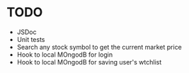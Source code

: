 # TODO

- JSDoc
- Unit tests
- Search any stock symbol to get the current market price
- Hook to local MOngodB for login
- Hook to local MOngodB for saving user's wtchlist